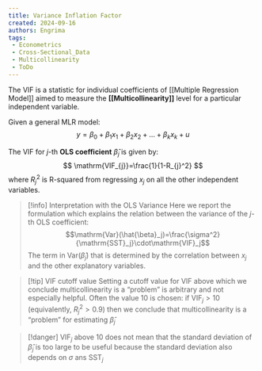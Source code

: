 ```yaml
---
title: Variance Inflation Factor
created: 2024-09-16
authors: Engrima
tags:
 - Econometrics
 - Cross-Sectional_Data
 - Multicollinearity
 - ToDo
---
```

The VIF is a statistic for individual coefficients of [[Multiple Regression Model]] aimed to measure the **[[Multicollinearity]]** level for a particular independent variable.

Given a general MLR model:
$$
y=\beta_0+\beta_1x_1+\beta_2x_2 + \dots + \beta_{k}x_{k} +u
$$

The VIF for $j$-th **OLS coefficient** $\hat{\beta}_{j}$ is given by:
$$
\mathrm{VIF_{j}}=\frac{1}{1-R_{j}^2}
$$
where $R_{j}^2$ is R-squared from regressing $x_{j}$ on all the other independent variables.

>[!info] Interpretation with the OLS Variance
>Here we report the formulation which explains the relation between the variance of the $j$-th OLS coefficient:
>$$\mathrm{Var}(\hat{\beta}_j)=\frac{\sigma^2}{\mathrm{SST}_j}\cdot\mathrm{VIF}_j$$
>The term in $\text{Var}(\hat{\beta}_j)$ that is determined by the correlation between $x_j$ and the other explanatory variables.

>[!tip] VIF cutoff value
>Setting a cutoff value for VIF above which we conclude multicollinearity is a “problem” is arbitrary and not especially helpful. Often the value 10 is chosen: if $\mathrm{VIF}_{j} > 10$ (equivalently, $R^2_j>0.9$) then we conclude that multicollinearity is a “problem” for estimating $\hat{\beta}_{j}$

>[!danger]
>$\mathrm{VIF}_{j}$ above 10 does not mean that the standard deviation of $\hat{\beta}_{j}$ is too large to be useful because the standard deviation also depends on $\sigma$ ans $\mathrm{SST}_{j}$
